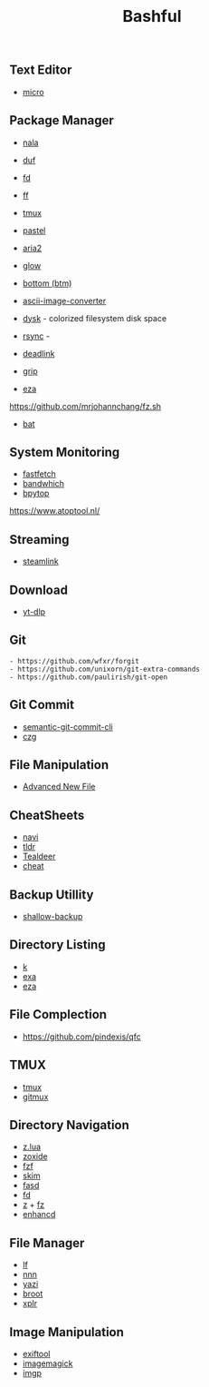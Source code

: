 <br>
<h1 align="center">Bashful</h1>
<br>


## Text Editor

- [micro](https://micro-editor.github.io/) 

## Package Manager

- [nala](https://gitlab.com/volian/nala)







- [duf](https://github.com/muesli/duf)
- [fd](https://github.com/sharkdp/fd)
- [ff](https://www.spflite.com/HtmlS/P_FF.html)


- [tmux](https://github.com/tmux/tmux)
- [pastel](https://github.com/sharkdp/pastel)
- [aria2](https://aria2.github.io/)
- [glow](https://github.com/charmbracelet/glow)
- [bottom (btm)](https://github.com/ClementTsang/bottom?tab=readme-ov-file)


- [ascii-image-converter](https://github.com/TheZoraiz/ascii-image-converter)

- [dysk]() - colorized filesystem disk space
- [rsync]() -
- [deadlink](https://github.com/nschloe/deadlink)
- [grip](https://github.com/joeyespo/grip)
- [eza](https://github.com/eza-community/eza?tab=readme-ov-file)

https://github.com/mrjohannchang/fz.sh


- [bat](https://github.com/sharkdp/bat)

## System Monitoring

- [fastfetch](https://github.com/fastfetch-cli/fastfetch/)
- [bandwhich](https://github.com/imsnif/bandwhich)
- [bpytop](https://github.com/aristocratos/bpytop)

https://www.atoptool.nl/

## Streaming

- [steamlink](https://github.com/streamlink/streamlink)  

## Download

- [yt-dlp](https://github.com/yt-dlp/yt-dlp)

## Git 

    - https://github.com/wfxr/forgit
    - https://github.com/unixorn/git-extra-commands
    - https://github.com/paulirish/git-open
 
## Git Commit

- [semantic-git-commit-cli](https://github.com/JPeer264/node-semantic-git-commit-cli)
- [czg](https://github.com/Zhengqbbb/cz-git/tree/main/packages/cli)

## File Manipulation

- [Advanced New File](https://github.com/tanrax/terminal-AdvancedNewFile)

## CheatSheets

- [navi](https://github.com/denisidoro/navi?tab=readme-ov-file)
- [tldr](https://tldr.sh/)
- [Tealdeer](https://tealdeer-rs.github.io/tealdeer/)
- [cheat](https://github.com/cheat/cheat)

## Backup Utillity

- [shallow-backup](https://github.com/alichtman/shallow-backup?tab=readme-ov-file)

## Directory Listing

- [k](https://github.com/supercrabtree/k)
- [exa](https://github.com/ogham/exa)
- [eza](https://eza.rocks/)

## File Complection

- https://github.com/pindexis/qfc

## TMUX

- [tmux](https://github.com/tmux/tmux/wiki)
- [gitmux](https://github.com/arl/gitmux)

## Directory Navigation

- [z.lua](https://github.com/skywind3000/z.lua) 
- [zoxide](https://github.com/ajeetdsouza/zoxide)
- [fzf](https://github.com/junegunn/fzf?tab=readme-ov-file)
- [skim](https://github.com/skim-rs/skim)
- [fasd](https://github.com/clvv/fasd)
- [fd](https://github.com/sharkdp/fd)
- [z](https://github.com/rupa/z) + [fz](https://github.com/mrjohannchang/fz.sh)
- [enhancd](https://github.com/babarot/enhancd)

## File Manager

- [lf](https://github.com/gokcehan/lf)
- [nnn](https://github.com/jarun/nnn)
- [yazi](https://github.com/sxyazi/yazi)
- [broot](https://github.com/Canop/broot)
- [xplr](https://github.com/sayanarijit/xplr)

## Image Manipulation

- [exiftool](https://exiftool.org/)
- [imagemagick]()
- [imgp](https://github.com/jarun/imgp?tab=readme-ov-file)
